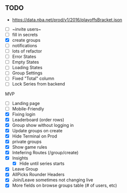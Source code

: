## TODO
- https://data.nba.net/prod/v1/2016/playoffsBracket.json
- [ ] ~invite users~
- [ ] fill in secrets
- [X] create groups
- [ ] notifications
- [ ] lots of refactor
- [ ] Error States
- [ ] Empty States
- [ ] Loading States
- [ ] Group Settings
- [ ] Fixed "Total" column
- [ ] Lock Series from backend

MVP
- [ ] Landing page
- [ ] Mobile-Friendly
- [X] Fixing login
- [X] Leaderboard (order rows)
- [X] Group show without logging in
- [X] Update groups on create
- [X] Hide Terminal on Prod
- [X] private groups
- [X] Show game rules
- [X] Intefering Routes (/group/create)
- [X] Insights
  - [X] Hide until series starts
- [X] Leave Group
- [X] AllPicks Rounder Headers
- [X] Join/Leave sometimes not changing live
- [X] More fields on browse groups table (# of users, etc)